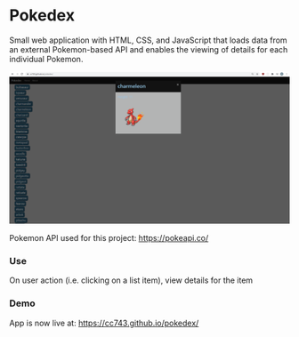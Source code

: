# Pokedex

Small web application with HTML, CSS, and JavaScript that loads data from an external Pokemon-based API and enables the viewing of details for each individual Pokemon.

![Pokedex](/pics/Snip8_pokedex.PNG) 

Pokemon API used for this project: https://pokeapi.co/ 

### Use

On user action (i.e. clicking on a list item), view details for the item

### Demo

App is now live at: https://cc743.github.io/pokedex/ 
